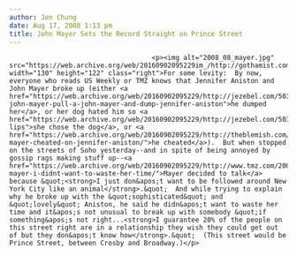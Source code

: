 ```yaml
---
author: Jen Chung
date: Aug 17, 2008 1:13 pm
title: John Mayer Sets the Record Straight on Prince Street
---
```


	
										<p><img alt="2008_08_mayer.jpg" src="https://web.archive.org/web/20160902095229im_/http://gothamist.com/attachments/jen/2008_08_mayer.jpg" width="130" height="122" class="right">For some levity:  By now, everyone who reads US Weekly or TMZ knows that Jennifer Aniston and John Mayer broke up (either <a href="https://web.archive.org/web/20160902095229/http://jezebel.com/5036425/did-john-mayer-pull-a-john-mayer-and-dump-jennifer-aniston">he dumped her</a>, or her dog hated him so <a href="https://web.archive.org/web/20160902095229/http://jezebel.com/5036694/loose-lips">she chose the dog</a>, or <a href="https://web.archive.org/web/20160902095229/http://theblemish.com/2008/08/john-mayer-cheated-on-jennifer-aniston/">he cheated</a>).  But when stopped on the streets of Soho yesterday--and in spite of being annoyed by gossip rags making stuff up--<a href="https://web.archive.org/web/20160902095229/http://www.tmz.com/2008/08/17/john-mayer-i-didnt-want-to-waste-her-time/">Mayer decided to talk</a> because &quot;<strong>I just don&apos;t want to be followed around New York City like an animal</strong>.&quot;  And while trying to explain why he broke up with the &quot;sophisticated&quot; and &quot;lovely&quot; Aniston, he said he didn&apos;t want to waste her time and it&apos;s not unusual to break up with somebody &quot;if something&apos;s not right...<strong>I guarantee 20% of the people on this street right are in a relationship they wish they could get out of but they don&apos;t know how</strong>.&quot;  (This street would be Prince Street, between Crosby and Broadway.)</p>					
										
									
				